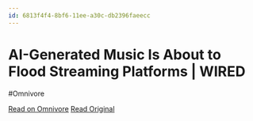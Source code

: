 ```yaml
---
id: 6813f4f4-8bf6-11ee-a30c-db2396faeecc
---
```


# AI-Generated Music Is About to Flood Streaming Platforms | WIRED
#Omnivore

[Read on Omnivore](https://omnivore.app/me/ai-generated-music-is-about-to-flood-streaming-platforms-wired-18c091f3e74)
[Read Original](https://www.wired.com/story/ai-generated-music-streaming-services-copyright/)

